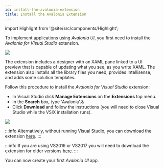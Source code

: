 ```yaml
---
id: install-the-avalonia-extension
title: Install the Avalonia Extension
---
```


import Highlight from '@site/src/components/Highlight';

To implement applications using _Avalonia UI_, you first need to install the _Avalonia for Visual Studio_ extension.

  <div style={{textAlign: 'center'}}>
    <img src="/img/get-started/install-the-avalonia-extension/image (17) (2).png" />
  </div>

The extension includes a designer with an XAML pane linked to a UI preview that is capable of updating what you see, as you write XAML. The extension also installs all the library files you need, provides Intellisense, and adds some solution templates.

Follow this procedure to install the _Avalonia for Visual Studio_ extension:

-  In Visual Studio click <Highlight color="#25c2a0">**Manage Extensions**</Highlight> on the <Highlight color="#25c2a0">**Extensions**</Highlight> top menu.
-  In the <Highlight color="#25c2a0">**Search**</Highlight> box, type 'Avalonia'.&
-  Click <Highlight color="#25c2a0">**Download**</Highlight> and follow the instructions (you will need to close Visual Studio while the VSIX installation runs).

  <div style={{textAlign: 'center'}}>
    <img src="/img/get-started/install-the-avalonia-extension/image (3) (1) (1) (1).png" />
  </div>

:::info
Alternatively, without running Visual Studio, you can download the extension [here](https://marketplace.visualstudio.com/items?itemName=AvaloniaTeam.AvaloniaVS).
:::

:::info
If you are using VS2019 or VS2017 you will need to download the extension for older versions [here](https://marketplace.visualstudio.com/items?itemName=AvaloniaTeam.AvaloniaforVisualStudio).
:::

You can now create your first _Avalonia UI_ app.